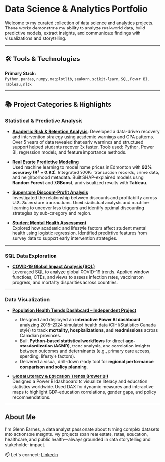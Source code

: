 # Data Science & Analytics Portfolio

Welcome to my curated collection of data science and analytics projects. These works demonstrate my ability to analyze real-world data, build predictive models, extract insights, and communicate findings with visualizations and storytelling.

---

## 🛠️ Tools & Technologies

**Primary Stack:**  
`Python`, `pandas`, `numpy`, `matplotlib`, `seaborn`, `scikit-learn`, `SQL`, `Power BI`, `Tableau`, `nltk`

---

## 📚 Project Categories & Highlights

### Statistical & Predictive Analysis
- [**Academic Risk & Retention Analysis**](https://github.com/glennybarnes/academic_risk-retention-analysis): Developed a data-driven recovery and intervention strategy using academic warnings and GPA patterns. Over 5 years of data revealed that early warnings and structured support helped students recover 3x faster. Tools used: Python, Power BI, regression models, and feature importance methods.

- [**Real Estate Predictive Modeling**](https://github.com/glennybarnes/real-estate-predictive-modeling-edmonton)  
  Used machine learning to model home prices in Edmonton with **92% accuracy (R² = 0.92)**. Integrated 300K+ transaction records, crime data, and neighborhood metadata. Built SHAP-explained models using **Random Forest** and **XGBoost**, and visualized results with **Tableau**.

- [**Superstore Discount-Profit Analysis**](https://github.com/glennybarnes/portfolio_projects/blob/main/Superstore%20Discount-Profit%20Analysis.ipynb)  
  Investigated the relationship between discounts and profitability across U.S. Superstore transactions. Used statistical analysis and machine learning to uncover loss triggers and identify optimal discounting strategies by sub-category and region.

- [**Student Mental Health Assessment**](https://github.com/glennybarnes/personal_projects/blob/main/Student%20Mental%20Health%20Assessments.ipynb)  
  Explored how academic and lifestyle factors affect student mental health using logistic regression. Identified predictive features from survey data to support early intervention strategies.

---

### SQL Data Exploration

- [**COVID-19 Global Impact Analysis (SQL)**](https://github.com/glennybarnes/personal_projects/blob/main/COVID%20Portfolio%20Project%20actual%20scripts.sql)  
  Leveraged SQL to analyze global COVID-19 trends. Applied window functions, CTEs, and views to assess infection rates, vaccination progress, and mortality disparities across countries.

---

### Data Visualization

-  [**Population Health Trends Dashboard – Independent Project**](https://github.com/glennybarnes/population-health-trends)
   - Designed and deployed an **interactive Power BI dashboard** analyzing 2015–2024 simulated health data (CIHI/Statistics Canada style) to track **mortality, hospitalizations, and     readmissions** across Canadian provinces.  
   - Built **Python-based statistical workflows** for direct **age-standardization (ASMR)**, trend analysis, and correlation insights between outcomes and determinants (e.g., primary care access, spending, lifestyle factors).  
   - Delivered a visual, drill-down ready tool for **regional performance comparison and policy planning**.

  
-  [**Global Literacy & Education Trends (Power BI)**](https://github.com/glennybarnes/global-literacy-education-powerbi)  
  Designed a Power BI dashboard to visualize literacy and education statistics worldwide. Used DAX for dynamic measures and interactive maps to highlight GDP-education correlations, gender gaps, and policy recommendations.

---

## About Me

I'm Glenn Barnes, a data analyst passionate about turning complex datasets into actionable insights. My projects span real estate, retail, education, healthcare, and public health—always grounded in data storytelling and stakeholder impact.

📫 Let's connect: [LinkedIn](https://www.linkedin.com/in/glennybarnes/)
